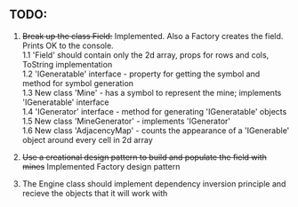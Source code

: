 TODO:
-----
1. ~~Break up the class Field:~~ Implemented. Also a Factory creates the field. Prints OK to the console.   
	1.1 'Field' should contain only the 2d array, props for rows and cols, ToString implementation    
	1.2 'IGeneratable' interface - property for getting the symbol and method for symbol generation    
	1.3 New class 'Mine' - has a symbol to represent the mine; implements 'IGeneratable' interface    
	1.4 'IGenerator' interface - method for generating 'IGeneratable' objects   
	1.5 New class 'MineGenerator' - implements 'IGenerator'   
	1.6 New class 'AdjacencyMap' - counts the appearance of a 'IGenerable' object around every cell in 2d array   
    
2. ~~Use a creational design pattern to build and populate the field with mines~~ Implemented Factory design pattern   
    
3. The Engine class should implement dependency inversion principle and recieve the objects that it will work with